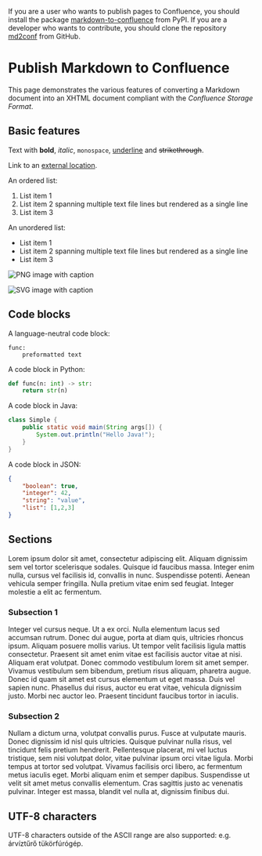<!-- confluence-page-id: 85668266616 -->

If you are a user who wants to publish pages to Confluence, you should install the package [markdown-to-confluence](https://pypi.org/project/markdown-to-confluence/) from PyPI. If you are a developer who wants to contribute, you should clone the repository [md2conf](https://github.com/hunyadi/md2conf) from GitHub.

# Publish Markdown to Confluence

This page demonstrates the various features of converting a Markdown document into an XHTML document compliant with the *Confluence Storage Format*.

## Basic features

Text with **bold**, *italic*, `monospace`, <ins>underline</ins> and ~~strikethrough~~.

Link to an [external location](http://example.com/).

An ordered list:

1. List item 1
2. List item 2
spanning multiple text file lines but rendered as a single line
3. List item 3

An unordered list:

* List item 1
* List item 2
spanning multiple text file lines but rendered as a single line
* List item 3

![PNG image with caption](figure/interoperability.png)

![SVG image with caption](figure/interoperability.svg)

## Code blocks

A language-neutral code block:
```
func:
    preformatted text
```

A code block in Python:
```python
def func(n: int) -> str:
    return str(n)
```

A code block in Java:
```java
class Simple {  
    public static void main(String args[]) {  
        System.out.println("Hello Java!");  
    }  
}
```

A code block in JSON:
```json
{
    "boolean": true,
    "integer": 42,
    "string": "value",
    "list": [1,2,3]
}
```

## Sections

Lorem ipsum dolor sit amet, consectetur adipiscing elit. Aliquam dignissim sem vel tortor scelerisque sodales. Quisque id faucibus massa. Integer enim nulla, cursus vel facilisis id, convallis in nunc. Suspendisse potenti. Aenean vehicula semper fringilla. Nulla pretium vitae enim sed feugiat. Integer molestie a elit ac fermentum.

### Subsection 1

Integer vel cursus neque. Ut a ex orci. Nulla elementum lacus sed accumsan rutrum. Donec dui augue, porta at diam quis, ultricies rhoncus ipsum. Aliquam posuere mollis varius. Ut tempor velit facilisis ligula mattis consectetur. Praesent sit amet enim vitae est facilisis auctor vitae at nisi. Aliquam erat volutpat. Donec commodo vestibulum lorem sit amet semper. Vivamus vestibulum sem bibendum, pretium risus aliquam, pharetra augue. Donec id quam sit amet est cursus elementum ut eget massa. Duis vel sapien nunc. Phasellus dui risus, auctor eu erat vitae, vehicula dignissim justo. Morbi nec auctor leo. Praesent tincidunt faucibus tortor in iaculis.

### Subsection 2

Nullam a dictum urna, volutpat convallis purus. Fusce at vulputate mauris. Donec dignissim id nisl quis ultricies.
Quisque pulvinar nulla risus, vel tincidunt felis pretium hendrerit. Pellentesque placerat, mi vel luctus tristique,
sem nisi volutpat dolor, vitae pulvinar ipsum orci vitae ligula. Morbi tempus at tortor sed volutpat. Vivamus
facilisis orci libero, ac fermentum metus iaculis eget. Morbi aliquam enim et semper dapibus. Suspendisse ut velit sit
amet metus convallis elementum. Cras sagittis justo ac venenatis pulvinar. Integer est massa, blandit vel nulla at,
dignissim finibus dui.

## UTF-8 characters

UTF-8 characters outside of the ASCII range are also supported: e.g. árvíztűrő tükörfúrógép.
